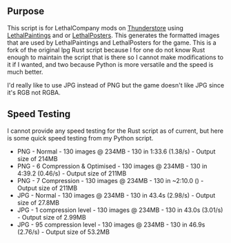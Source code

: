 ## Purpose
This script is for LethalCompany mods on [Thunderstore](https://thunderstore.io/c/lethal-company/) using [LethalPaintings](https://thunderstore.io/c/lethal-company/p/femboytv/LethalPaintings/) and or [LethalPosters](https://github.com/femboytv/LC_LethalPosters). This generates the formatted images that are used by LethalPaintings and LethalPosters for the game. This is a fork of the original lpg Rust script because I for one do not know Rust enough to maintain the script that is there so I cannot make modifications to it if I wanted, and two because Python is more versatile and the speed is much better.

I'd really like to use JPG instead of PNG but the game doesn't like JPG since it's RGB not RGBA.

## Speed Testing
I cannot provide any speed testing for the Rust script as of current, but here is some quick speed testing from my Python script.
- PNG - Normal - 130 images @ 234MB - 130 in 1:33.6 (1.38/s) - Output size of 214MB
- PNG - 6 Compression & Optimised - 130 images @ 234MB - 130 in 4:39.2 (0.46/s) - Output size of 211MB
- PNG - 7 Compression - 130 images @ 234MB - 130 in ~2:10.0 () - Output size of 211MB
- JPG - Normal - 130 images @ 234MB - 130 in 43.4s (2.98/s) - Output size of 27.8MB
- JPG - 1 compression level - 130 images @ 234MB - 130 in 43.0s (3.01/s) - Output size of 2.99MB
- JPG - 95 compression level - 130 images @ 234MB - 130 in 46.9s (2.76/s) - Output size of 53.2MB
